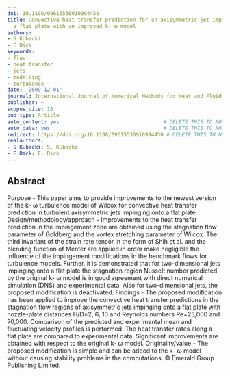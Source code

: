 ```yaml
---
doi: 10.1108/09615530910994450
title: Convective heat transfer prediction for an axisymmetric jet impinging onto
  a flat plate with an improved k- ω model
authors:
- S Kubacki
- E Dick
keywords:
- flow
- heat transfer
- jets
- modelling
- turbulence
date: '2009-12-01'
journal: International Journal of Numerical Methods for Heat and Fluid Flow
publisher: ~
scopus_cite: 10
pub_type: Article
auto_content: yes                                  # DELETE THIS TO NOT AUTO GENERATE CONTENT
auto_data: yes                                     # DELETE THIS TO NOT AUTO GENERATE METADATA
redirect: https://doi.org/10.1108/09615530910994450 # DELETE THIS TO NOT REDIRECT
realauthors:
- S Kubacki: S. Kubacki
- E Dick: E. Dick
---
```



## Abstract
Purpose - This paper aims to provide improvements to the newest version of the k- ω turbulence model of Wilcox for convective heat transfer prediction in turbulent axisymmetric jets impinging onto a flat plate. Design/methodology/approach - Improvements to the heat transfer prediction in the impingement zone are obtained using the stagnation flow parameter of Goldberg and the vortex stretching parameter of Wilcox. The third invariant of the strain rate tensor in the form of Shih et al. and the blending function of Menter are applied in order make negligible the influence of the impingement modifications in the benchmark flows for turbulence models. Further, it is demonstrated that for two-dimensional jets impinging onto a flat plate the stagnation region Nusselt number predicted by the original k- ω model is in good agreement with direct numerical simulation (DNS) and experimental data. Also for two-dimensional jets, the proposed modification is deactivated. Findings - The proposed modification has been applied to improve the convective heat transfer predictions in the stagnation flow regions of axisymmetric jets impinging onto a flat plate with nozzle-plate distances H/D=2, 6, 10 and Reynolds numbers Re=23,000 and 70,000. Comparison of the predicted and experimental mean and fluctuating velocity profiles is performed. The heat transfer rates along a flat plate are compared to experimental data. Significant improvements are obtained with respect to the original k- ω model. Originality/value - The proposed modification is simple and can be added to the k- ω model without causing stability problems in the computations. © Emerald Group Publishing Limited.
